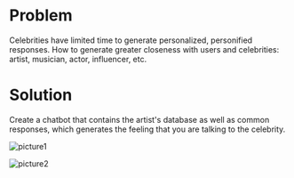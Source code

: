 # Problem

Celebrities have limited time to generate personalized, personified responses. How to generate greater closeness with users and celebrities: artist, musician, actor, influencer, etc.

# Solution

Create a chatbot that contains the artist's database as well as common responses, which generates the feeling that you are talking to the celebrity.

![picture1](https://github.com/GORDIAN12/hackatoon_chatbot/assets/91165071/0e2998b5-cb36-4cb1-8af1-d74c8a1ef21b)

![picture2](https://github.com/GORDIAN12/hackatoon_chatbot/assets/91165071/a51a28d4-bdc7-48a4-94b1-c4ee2a3858e9)


